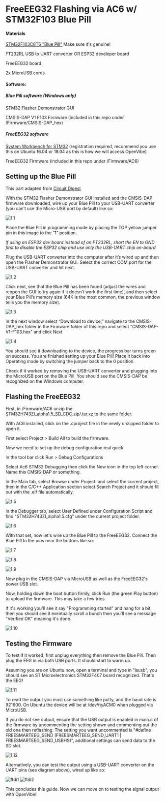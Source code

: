 # FreeEEG32 Flashing via AC6 w/ STM32F103 Blue Pill

#### Materials

[STM32F103C8T6 "Blue Pill"](https://stm32-base.org/boards/STM32F103C8T6-Blue-Pill.html)
Make sure it's genuine!

FT232RL USB to UART converter OR ESP32 developer board

FreeEEG32 board.

2x MicroUSB cords

#### Software:

##### Blue Pill software (Windows only)
[STM32 Flasher Demonstrator GUI](https://www.st.com/en/development-tools/flasher-stm32.html)

CMSIS-DAP V1 F103 Firmware (included in this repo under /Firmware/CMSIS-DAP_hex)

##### FreeEEG32 software
[System Workbench for STM32](https://www.openstm32.org/System%2BWorkbench%2Bfor%2BSTM32) (registration required, recommend you use this on Ubuntu 16.04 or 18.04 as this is how we will access OpenVibe)

FreeEEG32 Firmware (included in this repo under /Firmware/AC6)


## Setting up the Blue Pill

This part adapted from [Circuit Digest](https://circuitdigest.com/microcontroller-projects/programming-stm32f103c8-board-using-usb-port)

With the STM32 Flasher Demonstrator GUI installed and the CMSIS-DAP firmware downloaded, wire up your Blue Pill to your USB-UART converter 
(you can’t use the Micro-USB port by default) like so:

![1.1](images/1.1.png)

Place the Blue Pill in programming mode by placing the TOP yellow jumper pin in this image to the “1” position.

*If using an ESP32 dev board instead of an FT232RL, short the EN to GND first to disable the ESP32 chip and use only the USB-UART chip on-board.*

Plug the USB-UART converter into the computer after it’s wired up and then open the Flasher Demonstrator GUI. Select the correct COM port 
for the USB-UART converter and hit next.

![1.2](images/1.2.png)

Click next, see that the Blue Pill has been found (adjust the wires and reopen the GUI to try again if it doesn’t work the first time), 
and then select your Blue Pill’s memory size (64K is the most common, the previous window tells you the memory size). 

![1.3](images/1.3.png)

In the next window select “Download to device,” navigate to the CMSIS-DAP_hex folder in the Firmware folder of this repo and select "CMSIS-DAP-V1-F103.hex" and click Next

![1.4](images/1.4.png)

You should see it downloading to the device, the progress bar turns green on success. You are finished setting up your Blue Pill! Place it back into Operating mode by switching the jumper back to the 0 position.

Check if it worked by removing the USB-UART converter and plugging into the MicroUSB port on the Blue Pill. You should see the CMSIS-DAP be recognized on the Windows computer.


## Flashing the FreeEEG32

First, in /Firmware/AC6 unzip the STM32H743ZI_alpha1.5_SD_CDC.zip/.tar.xz
to the same folder.

With AC6 installed, click on the .cproject file in the newly unzipped folder 
to open it.

First select Project > Build All to build the firmware.

Now we need to set up the debug configuration real quick. 

In the tool bar click Run > Debug Configurations

Select Ac6 STM32 Debugging then click the New icon in the top left corner. Name this CMSIS-DAP or something.

In the Main tab, select Browse under Project: and select the current project, then in the C/C++ Application section select Search Project and it should fill out with the .elf file automatically.

![1.5](images/1.5.png)

In the Debugger tab, select User Defined under Configuration Script and find "STM32H743ZI_alpha1.5.cfg" under the current project folder.

![1.6](images/1.6.png)

With that set, now let's wire up the Blue Pill to the FreeEEG32. Connect the Blue Pill to the pins near the buttons like so:

![1.7](images/1.7.jpg)

![1.8](images/1.8.jpg)

![1.9](images/1.9.jpg)

Now plug in the CMSIS-DAP via MicroUSB as well as the FreeEEG32's power USB slot.

Now, holding down the boot button firmly, click Run (the green Play button) to upload the firmware. This may take a few tries.

If it's working you'll see it say "Programming started" and hang for a bit,
then you should see it eventually scroll a bunch then you'll see a message "Verified OK" meaning it's done.

![1.10](images/1.10.png)

## Testing the Firmware

To test if it worked, first unplug everything then remove the Blue Pill. Then plug the EEG in via both USB ports. It should start to warm up.

Assuming you are on Ubuntu now, open a terminal and type in "lsusb", you should see an ST Microelectronics STM32F407 board recognized. That's the EEG!

![1.11](images/1.11.png)

To read the output you must use something like putty, and the baud rate is 921600. On Ubuntu the device will be at /dev/ttyACM0 when plugged via MicroUSB.

If you do not see output, ensure that the USB output is enabled in main.c of the firmware by uncommenting the setting shown and commenting out the old one then reflashing:
The setting you want uncommented is "#define FREESMARTEEG_SEND (FREESMARTEEG_SEND_UART1 | FREESMARTEEG_SEND_USBHS)", additional settings can send data to the SD slot.

![1.12](images/1.12.jpg)

Alternatively, you can test the output using a USB-UART converter on the UART pins (see diagram above), wired up like so:

![ftdi1](images/ftdi1.jpg)
![ftdi2](images/ftdi2.jpg)


This concludes this guide. Now we can move on to testing the signal output with OpenVibe!









